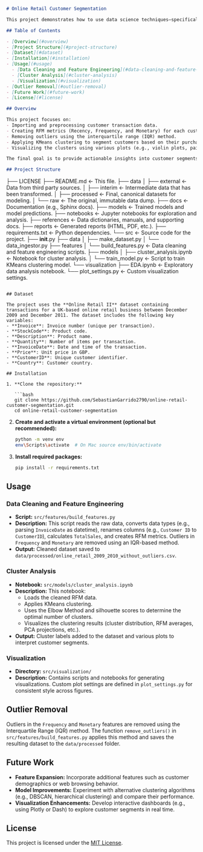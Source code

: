 ```markdown
# Online Retail Customer Segmentation

This project demonstrates how to use data science techniques—specifically, RFM (Recency, Frequency, Monetary) analysis and KMeans clustering—to segment customers of an online retail business. The insights derived from this analysis can be used to drive customer-centric marketing strategies.

## Table of Contents

- [Overview](#overview)
- [Project Structure](#project-structure)
- [Dataset](#dataset)
- [Installation](#installation)
- [Usage](#usage)
  - [Data Cleaning and Feature Engineering](#data-cleaning-and-feature-engineering)
  - [Cluster Analysis](#cluster-analysis)
  - [Visualization](#visualization)
- [Outlier Removal](#outlier-removal)
- [Future Work](#future-work)
- [License](#license)

## Overview

This project focuses on:
- Importing and preprocessing customer transaction data.
- Creating RFM metrics (Recency, Frequency, and Monetary) for each customer.
- Removing outliers using the interquartile range (IQR) method.
- Applying KMeans clustering to segment customers based on their purchasing behavior.
- Visualizing the clusters using various plots (e.g., violin plots, pairplots, PCA projections).

The final goal is to provide actionable insights into customer segments that can inform customer-centric marketing strategies.

## Project Structure

```
├── LICENSE
├── README.md                    <- This file.
├── data
│   ├── external                 <- Data from third party sources.
│   ├── interim                  <- Intermediate data that has been transformed.
│   ├── processed                <- Final, canonical datasets for modeling.
│   └── raw                      <- The original, immutable data dump.
├── docs                         <- Documentation (e.g., Sphinx docs).
├── models                       <- Trained models and model predictions.
├── notebooks                    <- Jupyter notebooks for exploration and analysis.
├── references                   <- Data dictionaries, manuals, and supporting docs.
├── reports                      <- Generated reports (HTML, PDF, etc.).
├── requirements.txt             <- Python dependencies.
└── src                          <- Source code for the project.
    ├── __init__.py
    ├── data
    │   ├── make_dataset.py
    │   └── data_ingestor.py
    ├── features
    │   └── build_features.py      <- Data cleaning and feature engineering scripts.
    ├── models
    │   ├── cluster_analysis.ipynb <- Notebook for cluster analysis.
    │   └── train_model.py         <- Script to train KMeans clustering model.
    └── visualization
        ├── EDA.ipynb              <- Exploratory data analysis notebook.
        └── plot_settings.py       <- Custom visualization settings.
```

## Dataset

The project uses the **Online Retail II** dataset containing transactions for a UK-based online retail business between December 2009 and December 2011. The dataset includes the following key variables:
- **Invoice**: Invoice number (unique per transaction).
- **StockCode**: Product code.
- **Description**: Product name.
- **Quantity**: Number of items per transaction.
- **InvoiceDate**: Date and time of the transaction.
- **Price**: Unit price in GBP.
- **CustomerID**: Unique customer identifier.
- **Country**: Customer country.

## Installation

1. **Clone the repository:**

   ```bash
   git clone https://github.com/SebastianGarrido2790/online-retail-customer-segmentation.git
   cd online-retail-customer-segmentation
   ```

2. **Create and activate a virtual environment (optional but recommended):**

   ```bash
   python -m venv env
   env\Scripts\activate  # On Mac source env/bin/activate
   ```

3. **Install required packages:**

   ```bash
   pip install -r requirements.txt
   ```

## Usage

### Data Cleaning and Feature Engineering

- **Script:** `src/features/build_features.py`
- **Description:** This script reads the raw data, converts data types (e.g., parsing `InvoiceDate` as datetime), renames columns (e.g., `Customer ID` to `CustomerID`), calculates `TotalSales`, and creates RFM metrics. Outliers in `Frequency` and `Monetary` are removed using an IQR-based method.
- **Output:** Cleaned dataset saved to `data/processed/online_retail_2009_2010_without_outliers.csv`.

### Cluster Analysis

- **Notebook:** `src/models/cluster_analysis.ipynb`
- **Description:** This notebook:
  - Loads the cleaned RFM data.
  - Applies KMeans clustering.
  - Uses the Elbow Method and silhouette scores to determine the optimal number of clusters.
  - Visualizes the clustering results (cluster distribution, RFM averages, PCA projections, etc.).
- **Output:** Cluster labels added to the dataset and various plots to interpret customer segments.

### Visualization

- **Directory:** `src/visualization/`
- **Description:** Contains scripts and notebooks for generating visualizations. Custom plot settings are defined in `plot_settings.py` for consistent style across figures.

## Outlier Removal

Outliers in the `Frequency` and `Monetary` features are removed using the Interquartile Range (IQR) method. The function `remove_outliers()` in `src/features/build_features.py` applies this method and saves the resulting dataset to the `data/processed` folder.

## Future Work

- **Feature Expansion:** Incorporate additional features such as customer demographics or web browsing behavior.
- **Model Improvements:** Experiment with alternative clustering algorithms (e.g., DBSCAN, hierarchical clustering) and compare their performance.
- **Visualization Enhancements:** Develop interactive dashboards (e.g., using Plotly or Dash) to explore customer segments in real time.

## License

This project is licensed under the [MIT License](LICENSE).
